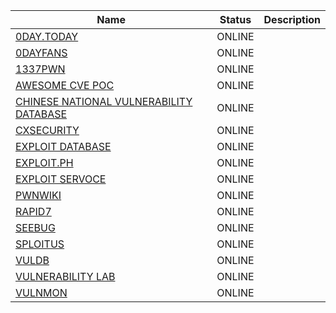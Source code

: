 |Name|Status|Description|
| ------ | ------ | ------ |
|[0DAY.TODAY](https://0day.today)| ONLINE | |
|[0DAYFANS](https://0dayfans.com)| ONLINE | |
|[1337PWN](https://www.1337pwn.com/exploits)| ONLINE | |
|[AWESOME CVE POC](https://github.com/qazbnm456/awesome-cve-poc)| ONLINE | |
|[CHINESE NATIONAL VULNERABILITY DATABASE](https://www.cnvd.org.cn)| ONLINE | |
|[CXSECURITY](https://cxsecurity.com/exploit)| ONLINE | |
|[EXPLOIT DATABASE](https://www.exploit-db.com)| ONLINE | |
|[EXPLOIT.PH](https://exploit.ph)| ONLINE | |
|[EXPLOIT SERVOCE](https://t.me/ExploitService)| ONLINE | |
|[PWNWIKI](http://pwnwiki.io/#!index.md)| ONLINE | |
|[RAPID7](https://www.rapid7.com/db/?type=metasploit)| ONLINE | |
|[SEEBUG](https://www.seebug.org)| ONLINE | |
|[SPLOITUS](https://sploitus.com)| ONLINE | |
|[VULDB](https://vuldb.com)| ONLINE | |
|[VULNERABILITY LAB](https://www.vulnerability-lab.com)| ONLINE | |
|[VULNMON](https://vulmon.com)| ONLINE | |

